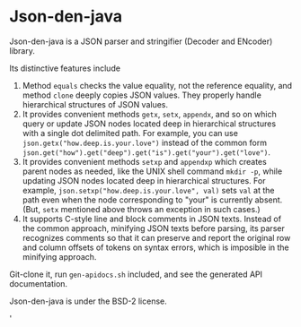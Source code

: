 Json-den-java
=============
Json-den-java is a JSON parser and stringifier (Decoder and ENcoder) library.

Its distinctive features include

1. Method `equals` checks the value equality, not the reference equality, and method `clone` deeply copies JSON values.
    They properly handle hierarchical structures of JSON values.
2. It provides convenient methods `getx`, `setx`, `appendx`, and so on which query or update JSON nodes
    located deep in hierarchical structures with a single dot delimited path.
    For example, you can use `json.getx("how.deep.is.your.love")`
    instead of the common form `json.get("how").get("deep").get("is").get("your").get("love")`.
3. It provides convenient methods `setxp` and `appendxp` which creates parent nodes as needed,
    like the UNIX shell command `mkdir -p`, while updating JSON nodes located deep in hierarchical structures.
    For example, `json.setxp("how.deep.is.your.love", val)` sets `val` at the path
    even when the node corresponding to "your" is currently absent.
    (But, `setx` mentioned above throws an exception in such cases.)
4. It supports C-style line and block comments in JSON texts. Instead of the common approach,
    minifying JSON texts before parsing, its parser recognizes comments
    so that it can preserve and report the original row and column offsets of tokens on syntax errors,
    which is imposible in the minifying approach.

Git-clone it, run `gen-apidocs.sh` included, and see the generated API documentation.

Json-den-java is under the BSD-2 license.

'
